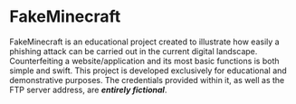 # FakeMinecraft
FakeMinecraft is an educational project created to illustrate how easily a phishing attack can be carried out in the current digital landscape. 
Counterfeiting a website/application and its most basic functions is both simple and swift. This project is developed exclusively for educational and demonstrative purposes. 
The credentials provided within it, as well as the FTP server address, are _**entirely fictional**_.
